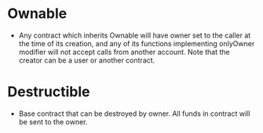 # Ownable
- Any contract which inherits Ownable will have owner set to the caller at the time of its creation, and any of its functions implementing onlyOwner modifier will not accept calls from another account. Note that the creator can be a user or another contract.

# Destructible
- Base contract that can be destroyed by owner. All funds in contract will be sent to the owner.